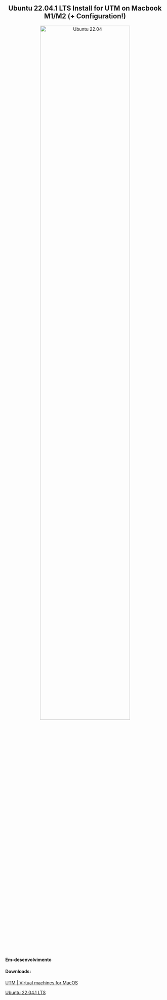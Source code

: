 <h2 align="center"> Ubuntu 22.04.1 LTS Install for UTM on Macbook M1/M2 (+ Configuration!) </h2>

<p align="center">
  <img alt="Ubuntu 22.04" src="img/wallpaper.png" width="75%">
</p>

<h4>Em-desenvolvimento</h4>

<body>
    <h4>Downloads:</h4>
    <p><a href="https://mac.getutm.app" title="UTM"> UTM | Virtual machines for MacOS</a></p>
    <p><a href="https://cdimage.ubuntu.com/jammy/daily-live/20230112/" title="Linux">Ubuntu 22.04.1 LTS</a></p>
</body>
